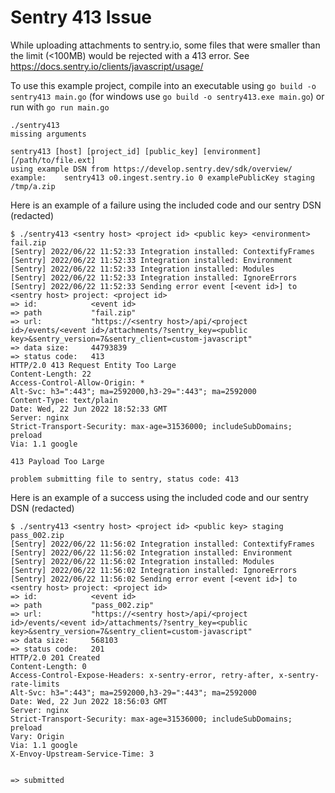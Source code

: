 # Sentry 413 Issue

While uploading attachments to sentry.io, some files that were smaller than the limit (<100MB) would be rejected with a 413 error. See https://docs.sentry.io/clients/javascript/usage/

To use this example project, compile into an executable using `go build -o sentry413 main.go` (for windows use `go build -o sentry413.exe main.go`) or run with `go run main.go`

```shell
./sentry413
missing arguments

sentry413 [host] [project_id] [public_key] [environment] [/path/to/file.ext]
using example DSN from https://develop.sentry.dev/sdk/overview/
example: 	sentry413 o0.ingest.sentry.io 0 examplePublicKey staging /tmp/a.zip
```

Here is an example of a failure using the included code and our sentry DSN (redacted)

```shell
$ ./sentry413 <sentry host> <project id> <public key> <environment> fail.zip
[Sentry] 2022/06/22 11:52:33 Integration installed: ContextifyFrames
[Sentry] 2022/06/22 11:52:33 Integration installed: Environment
[Sentry] 2022/06/22 11:52:33 Integration installed: Modules
[Sentry] 2022/06/22 11:52:33 Integration installed: IgnoreErrors
[Sentry] 2022/06/22 11:52:33 Sending error event [<event id>] to <sentry host> project: <project id>
=> id:            <event id>
=> path           "fail.zip"
=> url:           "https://<sentry host>/api/<project id>/events/<event id>/attachments/?sentry_key=<public key>&sentry_version=7&sentry_client=custom-javascript"
=> data size:     44793839
=> status code:   413
HTTP/2.0 413 Request Entity Too Large
Content-Length: 22
Access-Control-Allow-Origin: *
Alt-Svc: h3=":443"; ma=2592000,h3-29=":443"; ma=2592000
Content-Type: text/plain
Date: Wed, 22 Jun 2022 18:52:33 GMT
Server: nginx
Strict-Transport-Security: max-age=31536000; includeSubDomains; preload
Via: 1.1 google

413 Payload Too Large

problem submitting file to sentry, status code: 413
```

Here is an example of a success using the included code and our sentry DSN (redacted)

```shell
$ ./sentry413 <sentry host> <project id> <public key> staging pass_002.zip
[Sentry] 2022/06/22 11:56:02 Integration installed: ContextifyFrames
[Sentry] 2022/06/22 11:56:02 Integration installed: Environment
[Sentry] 2022/06/22 11:56:02 Integration installed: Modules
[Sentry] 2022/06/22 11:56:02 Integration installed: IgnoreErrors
[Sentry] 2022/06/22 11:56:02 Sending error event [<event id>] to <sentry host> project: <project id>
=> id:            <event id>
=> path           "pass_002.zip"
=> url:           "https://<sentry host>/api/<project id>/events/<event id>/attachments/?sentry_key=<public key>&sentry_version=7&sentry_client=custom-javascript"
=> data size:     568103
=> status code:   201
HTTP/2.0 201 Created
Content-Length: 0
Access-Control-Expose-Headers: x-sentry-error, retry-after, x-sentry-rate-limits
Alt-Svc: h3=":443"; ma=2592000,h3-29=":443"; ma=2592000
Date: Wed, 22 Jun 2022 18:56:03 GMT
Server: nginx
Strict-Transport-Security: max-age=31536000; includeSubDomains; preload
Vary: Origin
Via: 1.1 google
X-Envoy-Upstream-Service-Time: 3


=> submitted
```